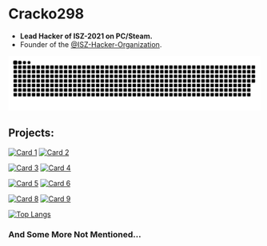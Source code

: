 # Cracko298
- **Lead Hacker of ISZ-2021 on PC/Steam.**
- Founder of the [@ISZ-Hacker-Organization](https://github.com/ISZ-Hacker-Organization).

<picture>
  <source media="(prefers-color-scheme: dark)" srcset="https://raw.githubusercontent.com/Cracko298/Cracko298/output/github-contribution-grid-snake-dark.svg">
  <img alt="github contribution grid snake animation" src="https://raw.githubusercontent.com/Cracko298/Cracko298/output/github-contribution-grid-snake.svg">
</picture>


## Projects:



[![Card 1](https://github-readme-stats.vercel.app/api/pin/?username=ISZ-Hacker-Organization&repo=The-ISZ-GodMod-Menu&show_icons=true&theme=dark)](https://github.com/ISZ-Hacker-Organization/The-ISZ-GodMod-Menu)
[![Card 2](https://github-readme-stats.vercel.app/api/pin/?username=ISZ-Hacker-Organization&repo=I2plg-Loader&show_icons=true&theme=dark)](https://github.com/ISZ-Hacker-Organization/I2plg-Loader)

[![Card 3](https://github-readme-stats.vercel.app/api/pin/?username=ISZ-Hacker-Organization&repo=ISZ-ModMenu&show_icons=true&theme=dark)](https://github.com/ISZ-Hacker-Organization/ISZ-ModMenu)
[![Card 4](https://github-readme-stats.vercel.app/api/pin/?username=Cracko298&repo=ISZ-Universal-Unlocker&show_icons=true&theme=dark)](https://github.com/Cracko298/ISZ-Universal-Unlocker)

[![Card 5](https://github-readme-stats.vercel.app/api/pin/?username=ISZ-Hacker-Organization&repo=VS-Revisioned-Installer&show_icons=true&theme=dark)](https://github.com/ISZ-Hacker-Organization/VS-Revisioned-Installer)
[![Card 6](https://github-readme-stats.vercel.app/api/pin/?username=Cracko298&repo=NISZSE&show_icons=true&theme=dark)](https://github.com/Cracko298/NISZSE)

[![Card 8](https://github-readme-stats.vercel.app/api/pin/?username=Cracko298&repo=UE4-AES-Key-Extracting-Guide&show_icons=true&theme=dark)](https://github.com/Cracko298/UE4-AES-Key-Extracting-Guide)
[![Card 9](https://github-readme-stats.vercel.app/api/pin/?username=Cracko298&repo=Wobbly-Tooth-Save-Manager&show_icons=true&theme=dark)](https://github.com/Cracko298/Wobbly-Tooth-Save-Manager)


[![Top Langs](https://github-readme-stats-git-masterrstaa-rickstaa.vercel.app/api/top-langs/?username=Cracko298&show_icons=true&theme=dark)](https://github.com/Cracko298)

### And Some More Not Mentioned...
